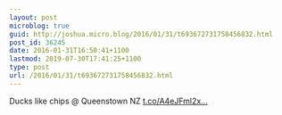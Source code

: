 ```yaml
---
layout: post
microblog: true
guid: http://joshua.micro.blog/2016/01/31/t693672731758456832.html
post_id: 36245
date: 2016-01-31T16:50:41+1100
lastmod: 2019-07-30T17:41:25+1100
type: post
url: /2016/01/31/t693672731758456832.html
---
```

Ducks like chips @ Queenstown NZ [t.co/A4eJFml2x...](https://t.co/A4eJFml2xn)
